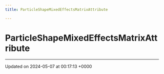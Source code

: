 ```yaml
---
title: ParticleShapeMixedEffectsMatrixAttribute

---
```


# ParticleShapeMixedEffectsMatrixAttribute





-------------------------------

Updated on 2024-05-07 at 00:17:13 +0000